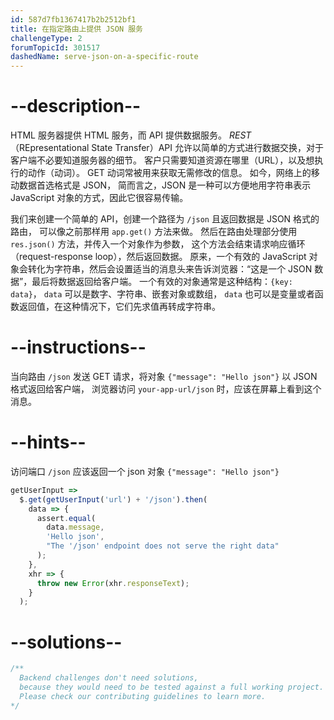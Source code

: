 ```yaml
---
id: 587d7fb1367417b2b2512bf1
title: 在指定路由上提供 JSON 服务
challengeType: 2
forumTopicId: 301517
dashedName: serve-json-on-a-specific-route
---
```


# --description--

HTML 服务器提供 HTML 服务，而 API 提供数据服务。 <dfn>REST</dfn>（REpresentational State Transfer）API 允许以简单的方式进行数据交换，对于客户端不必要知道服务器的细节。 客户只需要知道资源在哪里（URL），以及想执行的动作（动词）。 GET 动词常被用来获取无需修改的信息。 如今，网络上的移动数据首选格式是 JSON， 简而言之，JSON 是一种可以方便地用字符串表示 JavaScript 对象的方式，因此它很容易传输。

我们来创建一个简单的 API，创建一个路径为 `/json` 且返回数据是 JSON 格式的路由， 可以像之前那样用 `app.get()` 方法来做。 然后在路由处理部分使用 `res.json()` 方法，并传入一个对象作为参数， 这个方法会结束请求响应循环（request-response loop），然后返回数据。 原来，一个有效的 JavaScript 对象会转化为字符串，然后会设置适当的消息头来告诉浏览器：“这是一个 JSON 数据”，最后将数据返回给客户端。 一个有效的对象通常是这种结构：`{key: data}`， `data` 可以是数字、字符串、嵌套对象或数组， `data` 也可以是变量或者函数返回值，在这种情况下，它们先求值再转成字符串。

# --instructions--

当向路由 `/json` 发送 GET 请求，将对象 `{"message": "Hello json"}` 以 JSON 格式返回给客户端， 浏览器访问 `your-app-url/json` 时，应该在屏幕上看到这个消息。

# --hints--

访问端口 `/json` 应该返回一个 json 对象 `{"message": "Hello json"}`

```js
getUserInput =>
  $.get(getUserInput('url') + '/json').then(
    data => {
      assert.equal(
        data.message,
        'Hello json',
        "The '/json' endpoint does not serve the right data"
      );
    },
    xhr => {
      throw new Error(xhr.responseText);
    }
  );
```

# --solutions--

```js
/**
  Backend challenges don't need solutions, 
  because they would need to be tested against a full working project. 
  Please check our contributing guidelines to learn more.
*/
```

